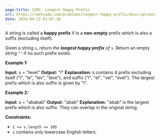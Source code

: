 ```yaml
---
page-title: 1392. Longest Happy Prefix
url: https://leetcode.com/problems/longest-happy-prefix/description/
date: 2024-04-22 01:07:10
---
```

A string is called a **happy prefix** if is a **non-empty** prefix which is also a suffix (excluding itself).

Given a string `s`, return *the **longest happy prefix** of* `s`. Return an empty string `""` if no such prefix exists.

**Example 1:**

**Input:** s = "level"
**Output:** "l"
**Explanation:** s contains 4 prefix excluding itself ("l", "le", "lev", "leve"), and suffix ("l", "el", "vel", "evel"). The largest prefix which is also suffix is given by "l".

**Example 2:**

**Input:** s = "ababab"
**Output:** "abab"
**Explanation:** "abab" is the largest prefix which is also suffix. They can overlap in the original string.

**Constraints:**

-   `1 <= s.length <= 105`
-   `s` contains only lowercase English letters.